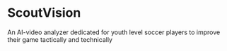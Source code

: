 # ScoutVision
An AI-video analyzer dedicated for youth level soccer players to improve their game tactically and technically
